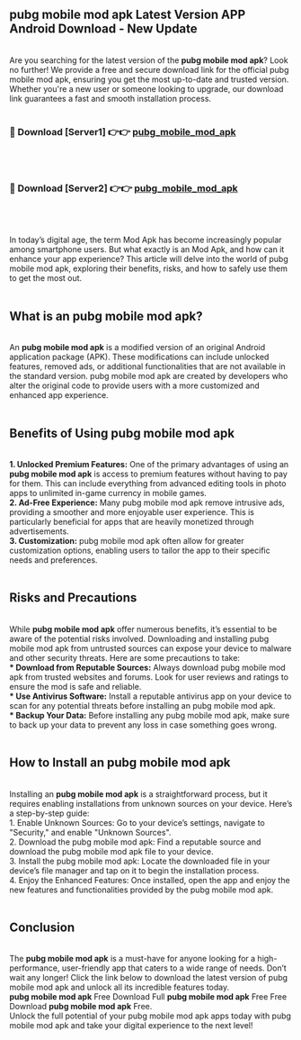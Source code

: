 ## pubg mobile mod apk Latest Version APP Android Download - New Update
<br>
Are you searching for the latest version of the <strong>pubg mobile mod apk</strong>? Look no further! We provide a free and secure download link for the official pubg mobile mod apk, ensuring you get the most up-to-date and trusted version. Whether you're a new user or someone looking to upgrade, our download link guarantees a fast and smooth installation process.
<br>
<br>
<h3>🔴 Download [Server1] 👉👉 <a href="https://modyolo.store/pubg+mobile+mod+apk">pubg_mobile_mod_apk</a></h3><br>
<br>
<h3>🔴 Download [Server2] 👉👉 <a href="https://modyolo.store/pubg+mobile+mod+apk">pubg_mobile_mod_apk</a></h3><br>
<br>
<br>
In today’s digital age, the term Mod Apk has become increasingly popular among smartphone users. But what exactly is an Mod Apk, and how can it enhance your app experience? This article will delve into the world of pubg mobile mod apk, exploring their benefits, risks, and how to safely use them to get the most out.
<br>
<br>
<h2>What is an pubg mobile mod apk?</h2>
<br>
An <strong>pubg mobile mod apk</strong> is a modified version of an original Android application package (APK). These modifications can include unlocked features, removed ads, or additional functionalities that are not available in the standard version. pubg mobile mod apk are created by developers who alter the original code to provide users with a more customized and enhanced app experience.
<br>
<br>
<h2>Benefits of Using pubg mobile mod apk</h2>
<br>
<strong> 1. Unlocked Premium Features:</strong> One of the primary advantages of using an <strong>pubg mobile mod apk</strong> is access to premium features without having to pay for them. This can include everything from advanced editing tools in photo apps to unlimited in-game currency in mobile games.
<br>
<strong> 2. Ad-Free Experience:</strong> Many pubg mobile mod apk remove intrusive ads, providing a smoother and more enjoyable user experience. This is particularly beneficial for apps that are heavily monetized through advertisements.
<br>
<strong> 3. Customization:</strong> pubg mobile mod apk often allow for greater customization options, enabling users to tailor the app to their specific needs and preferences.
<br>
<br>
<h2>Risks and Precautions</h2>
<br>
While <strong>pubg mobile mod apk</strong> offer numerous benefits, it’s essential to be aware of the potential risks involved. Downloading and installing pubg mobile mod apk from untrusted sources can expose your device to malware and other security threats. Here are some precautions to take:
<br>
<strong> * Download from Reputable Sources:</strong> Always download pubg mobile mod apk from trusted websites and forums. Look for user reviews and ratings to ensure the mod is safe and reliable.
<br>
<strong> * Use Antivirus Software:</strong> Install a reputable antivirus app on your device to scan for any potential threats before installing an pubg mobile mod apk.
<br>
<strong> * Backup Your Data:</strong> Before installing any pubg mobile mod apk, make sure to back up your data to prevent any loss in case something goes wrong.
<br>
<br>
<h2>How to Install an pubg mobile mod apk</h2>
<br>
Installing an <strong>pubg mobile mod apk</strong> is a straightforward process, but it requires enabling installations from unknown sources on your device. Here’s a step-by-step guide:
<br>
 1. Enable Unknown Sources: Go to your device’s settings, navigate to "Security," and enable "Unknown Sources".
<br>
 2. Download the pubg mobile mod apk: Find a reputable source and download the pubg mobile mod apk file to your device.
<br>
 3. Install the pubg mobile mod apk: Locate the downloaded file in your device’s file manager and tap on it to begin the installation process.
<br>
 4. Enjoy the Enhanced Features: Once installed, open the app and enjoy the new features and functionalities provided by the pubg mobile mod apk.
<br>
<br>
<h2><strong>Conclusion</strong></h2>
<br>
The <strong>pubg mobile mod apk</strong> is a must-have for anyone looking for a high-performance, user-friendly app that caters to a wide range of needs. Don’t wait any longer! Click the link below to download the latest version of pubg mobile mod apk and unlock all its incredible features today.
<br>
<strong>pubg mobile mod apk</strong> Free Download Full <strong>pubg mobile mod apk</strong> Free Free Download <strong>pubg mobile mod apk</strong> Free.
<br>
Unlock the full potential of your pubg mobile mod apk apps today with pubg mobile mod apk and take your digital experience to the next level!